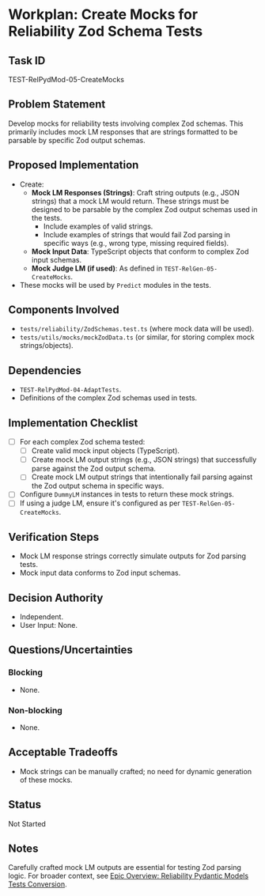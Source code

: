 # Workplan: Create Mocks for Reliability Zod Schema Tests

## Task ID
TEST-RelPydMod-05-CreateMocks

## Problem Statement
Develop mocks for reliability tests involving complex Zod schemas. This primarily includes mock LM responses that are strings formatted to be parsable by specific Zod output schemas.

## Proposed Implementation
- Create:
    - **Mock LM Responses (Strings)**: Craft string outputs (e.g., JSON strings) that a mock LM would return. These strings must be designed to be parsable by the complex Zod output schemas used in the tests.
        - Include examples of valid strings.
        - Include examples of strings that would fail Zod parsing in specific ways (e.g., wrong type, missing required fields).
    - **Mock Input Data**: TypeScript objects that conform to complex Zod input schemas.
    - **Mock Judge LM (if used)**: As defined in `TEST-RelGen-05-CreateMocks`.
- These mocks will be used by `Predict` modules in the tests.

## Components Involved
- `tests/reliability/ZodSchemas.test.ts` (where mock data will be used).
- `tests/utils/mocks/mockZodData.ts` (or similar, for storing complex mock strings/objects).

## Dependencies
- `TEST-RelPydMod-04-AdaptTests`.
- Definitions of the complex Zod schemas used in tests.

## Implementation Checklist
- [ ] For each complex Zod schema tested:
    - [ ] Create valid mock input objects (TypeScript).
    - [ ] Create mock LM output strings (e.g., JSON strings) that successfully parse against the Zod output schema.
    - [ ] Create mock LM output strings that intentionally fail parsing against the Zod output schema in specific ways.
- [ ] Configure `DummyLM` instances in tests to return these mock strings.
- [ ] If using a judge LM, ensure it's configured as per `TEST-RelGen-05-CreateMocks`.

## Verification Steps
- Mock LM response strings correctly simulate outputs for Zod parsing tests.
- Mock input data conforms to Zod input schemas.

## Decision Authority
- Independent.
- User Input: None.

## Questions/Uncertainties
### Blocking
- None.
### Non-blocking
- None.

## Acceptable Tradeoffs
- Mock strings can be manually crafted; no need for dynamic generation of these mocks.

## Status
Not Started

## Notes
Carefully crafted mock LM outputs are essential for testing Zod parsing logic.
For broader context, see [Epic Overview: Reliability Pydantic Models Tests Conversion](../../docs/planning/workplans/TEST-ReliabilityPydanticModelsTests.md).
